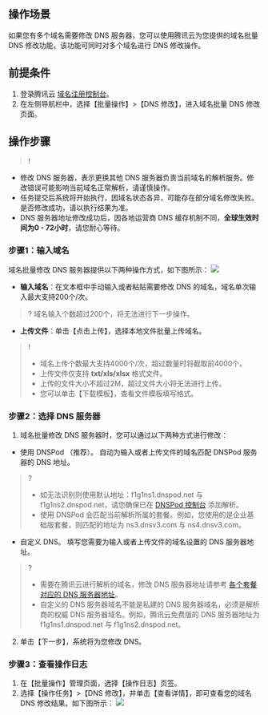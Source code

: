 ## 操作场景
如果您有多个域名需要修改 DNS 服务器，您可以使用腾讯云为您提供的域名批量 DNS 修改功能，该功能可同时对多个域名进行 DNS 修改操作。

## 前提条件
1. 登录腾讯云 [域名注册控制台](https://console.cloud.tencent.com/domain/)。    
2. 在左侧导航栏中，选择【批量操作】>【DNS 修改】，进入域名批量 DNS 修改页面。


## 操作步骤
>!
- 修改 DNS 服务器，表示更换其他 DNS 服务器负责当前域名的解析服务。修改错误可能影响当前域名正常解析，请谨慎操作。
- 任务提交后系统将开始执行，因域名状态各异，可能存在部分域名修改失败。是否修改成功，请以执行结果为准。
- DNS 服务器地址修改成功后，因各地运营商 DNS 缓存机制不同，**全球生效时间为0 - 72小时**，请您耐心等待。

### 步骤1：输入域名
域名批量修改 DNS 服务器提供以下两种操作方式，如下图所示：
![](https://main.qcloudimg.com/raw/6c177df9abed147827451e325858e707.png)
- **输入域名**：在文本框中手动输入或者粘贴需要修改 DNS 的域名，域名单次输入最大支持200个/次。
>? 域名输入个数超过200个，将无法进行下一步操作。
>
- **上传文件**：单击【点击上传】，选择本地文件批量上传域名。
>!
> - 域名上传个数最大支持4000个/次，超过数量时将截取前4000个。
> - 上传文件仅支持 **txt/xls/xlsx** 格式文件。
> - 上传的文件大小不超过2M，超过文件大小将无法进行上传。
> - 您可以单击【下载模板】，查看文件模板填写格式。

### 步骤2：选择 DNS 服务器
1. 域名批量修改 DNS 服务器时，您可以通过以下两种方式进行修改：
 - 使用 DNSPod （推荐）。
自动为输入或者上传文件的域名匹配 DNSPod 服务器的 DNS 地址。
> ?
> - 如无法识别则使用默认地址：f1g1ns1.dnspod.net 与 f1g1ns2.dnspod.net，请您确保已在 [DNSPod 控制台]() 添加解析。
> - 使用 DNSPod 会匹配当前解析所属的套餐。例如，您使用的是企业基础版套餐，则匹配的地址为 ns3.dnsv3.com 与 ns4.dnsv3.com。
> 
 - 自定义 DNS。
填写您需要为输入或者上传文件的域名设置的 DNS 服务器地址。
>?
>- 需要在腾讯云进行解析的域名，修改 DNS 服务器地址请参考 [各个套餐对应的 DNS 服务器地址](https://cloud.tencent.com/document/product/302/9070)。
>- 自定义的 DNS 服务器域名不能是私建的 DNS 服务器域名，必须是解析商的权威 DNS 服务器域名。例如，腾讯云免费版的 DNS 服务器地址为 f1g1ns1.dnspod.net 与 f1g1ns2.dnspod.net。
2. 单击【下一步】，系统将为您修改 DNS。


### 步骤3：查看操作日志
1. 在【批量操作】管理页面，选择【操作日志】页签。
2. 选择【操作任务】>【DNS 修改】，并单击【查看详情】，即可查看您的域名 DNS 修改结果。如下图所示：
![](https://main.qcloudimg.com/raw/6d75e9e9035d22bb2e0e8ff85b40dcd0.png)

